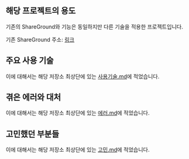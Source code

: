 ## 해당 프로젝트의 용도

기존의 ShareGround와 기능은 동일하지만 다른 기술을 적용한 프로젝트입니다.

기존 ShareGround 주소: [링크](https://github.com/bada3670/ShareGround)

## 주요 사용 기술

이에 대해서는 해당 저장소 최상단에 있는 [사용기술.md](사용기술.md)에 적었습니다.

## 겪은 에러와 대처

이에 대해서는 해당 저장소 최상단에 있는 [에러.md](에러.md)에 적었습니다.

## 고민했던 부분들

이에 대해서는 해당 저장소 최상단에 있는 [고민.md](고민.md)에 적었습니다.
